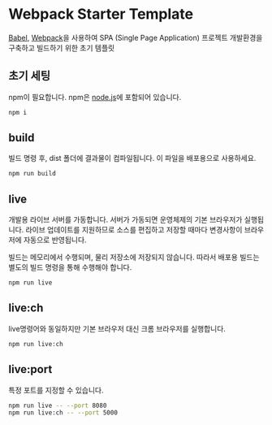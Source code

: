 # Webpack Starter Template

[Babel](https://babeljs.io/), [Webpack](https://webpack.js.org/)을 사용하여 SPA (Single Page Application) 프로젝트 개발환경을 구축하고 빌드하기 위한 초기 템플릿

## 초기 세팅

npm이 필요합니다. npm은 [node.js](https://nodejs.org/)에 포함되어 있습니다.

```bash
npm i
```

## build

빌드 명령 후, dist 폴더에 결과물이 컴파일됩니다. 이 파일을 배포용으로 사용하세요.

```bash
npm run build
```

## live

개발용 라이브 서버를 가동합니다. 서버가 가동되면 운영체제의 기본 브라우저가 실행됩니다. 라이브 업데이트를 지원하므로 소스를 편집하고 저장할 때마다 변경사항이 브라우저에 자동으로 반영됩니다.

빌드는 메모리에서 수행되며, 물리 저장소에 저장되지 않습니다. 따라서 배포용 빌드는 별도의 빌드 명령을 통해 수행해야 합니다.

```bash
npm run live
```

## live:ch

live명령어와 동일하지만 기본 브라우저 대신 크롬 브라우저를 실행합니다.

```bash
npm run live:ch
```

## live:port

특정 포트를 지정할 수 있습니다.

```bash
npm run live -- --port 8080
npm run live:ch -- --port 5000
```
